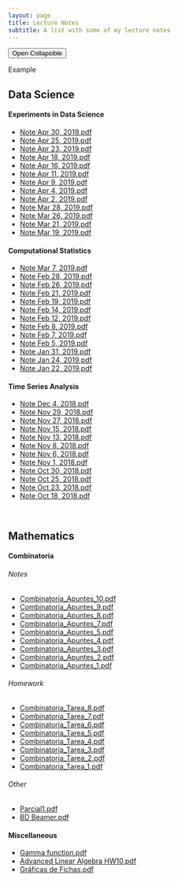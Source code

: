 ```yaml
---
layout: page
title: Lecture Notes
subtitle: A list with some of my lecture notes
---
```


<meta name="description" content="A list with some of my lecture notes from Mathematics and Data Science">
<meta name="keywords" content="Class Notes, Homework, Mathematics, Data Science, Time Series Analysis, Combinatoria, Teoría de Graficas, Gamma Function">

<script>
  var coll = document.getElementsByClassName("collapsible");
var i;

for (i = 0; i < coll.length; i++) {
  coll[i].addEventListener("click", function() {
    this.classList.toggle("active");
    var content = this.nextElementSibling;
    if (content.style.display === "block") {
      content.style.display = "none";
    } else {
      content.style.display = "block";
    }
  });
}
</script>

<button class="collapsible">Open Collapsible</button>
<div class="content">
  Example
</div>

## Data Science 

#### Experiments in Data Science

* [Note Apr 30, 2019.pdf](https://nbviewer.jupyter.org/github/vivianamarquez/MSDS-Lecture-Notes/blob/master/Experiments%20in%20Data%20Science/Note%20Apr%2030%2C%202019.pdf)
* [Note Apr 25, 2019.pdf](https://nbviewer.jupyter.org/github/vivianamarquez/MSDS-Lecture-Notes/blob/master/Experiments%20in%20Data%20Science/Note%20Apr%2025%2C%202019.pdf)
* [Note Apr 23, 2019.pdf](https://nbviewer.jupyter.org/github/vivianamarquez/MSDS-Lecture-Notes/blob/master/Experiments%20in%20Data%20Science/Note%20Apr%2023%2C%202019.pdf)
* [Note Apr 18, 2019.pdf](https://nbviewer.jupyter.org/github/vivianamarquez/MSDS-Lecture-Notes/blob/master/Experiments%20in%20Data%20Science/Note%20Apr%2018%2C%202019.pdf)
* [Note Apr 16, 2019.pdf](https://nbviewer.jupyter.org/github/vivianamarquez/MSDS-Lecture-Notes/blob/master/Experiments%20in%20Data%20Science/Note%20Apr%2016%2C%202019.pdf)
* [Note Apr 11, 2019.pdf](https://nbviewer.jupyter.org/github/vivianamarquez/MSDS-Lecture-Notes/blob/master/Experiments%20in%20Data%20Science/Note%20Apr%2011%2C%202019.pdf)
* [Note Apr 9, 2019.pdf](https://nbviewer.jupyter.org/github/vivianamarquez/MSDS-Lecture-Notes/blob/master/Experiments%20in%20Data%20Science/Note%20Apr%209%2C%202019.pdf)
* [Note Apr 4, 2019.pdf](https://nbviewer.jupyter.org/github/vivianamarquez/MSDS-Lecture-Notes/blob/master/Experiments%20in%20Data%20Science/Note%20Apr%204%2C%202019.pdf)
* [Note Apr 2, 2019.pdf](https://nbviewer.jupyter.org/github/vivianamarquez/MSDS-Lecture-Notes/blob/master/Experiments%20in%20Data%20Science/Note%20Apr%202%2C%202019.pdf)
* [Note Mar 28, 2019.pdf](https://nbviewer.jupyter.org/github/vivianamarquez/MSDS-Lecture-Notes/blob/master/Experiments%20in%20Data%20Science/Note%20Mar%2028%2C%202019.pdf)
* [Note Mar 26, 2019.pdf](https://nbviewer.jupyter.org/github/vivianamarquez/MSDS-Lecture-Notes/blob/master/Experiments%20in%20Data%20Science/Note%20Mar%2026%2C%202019.pdf)
* [Note Mar 21, 2019.pdf](https://nbviewer.jupyter.org/github/vivianamarquez/MSDS-Lecture-Notes/blob/master/Experiments%20in%20Data%20Science/Note%20Mar%2021%2C%202019.pdf)
* [Note Mar 19, 2019.pdf](https://nbviewer.jupyter.org/github/vivianamarquez/MSDS-Lecture-Notes/blob/master/Experiments%20in%20Data%20Science/Note%20Mar%2019%2C%202019.pdf)

#### Computational Statistics

* [Note Mar 7, 2019.pdf](https://nbviewer.jupyter.org/github/vivianamarquez/MSDS-Lecture-Notes/blob/master/Computational%20Statistics/Note%20Mar%207%2C%202019.pdf)
* [Note Feb 28, 2019.pdf](https://nbviewer.jupyter.org/github/vivianamarquez/MSDS-Lecture-Notes/blob/master/Computational%20Statistics/Note%20Feb%2028%2C%202019.pdf)
* [Note Feb 26, 2019.pdf](https://nbviewer.jupyter.org/github/vivianamarquez/MSDS-Lecture-Notes/blob/master/Computational%20Statistics/Note%20Feb%2026%2C%202019.pdf)
* [Note Feb 21, 2019.pdf](https://nbviewer.jupyter.org/github/vivianamarquez/MSDS-Lecture-Notes/blob/master/Computational%20Statistics/Note%20Feb%2021%2C%202019.pdf)
* [Note Feb 19, 2019.pdf](https://nbviewer.jupyter.org/github/vivianamarquez/MSDS-Lecture-Notes/blob/master/Computational%20Statistics/Note%20Feb%2019%2C%202019.pdf)
* [Note Feb 14, 2019.pdf](https://nbviewer.jupyter.org/github/vivianamarquez/MSDS-Lecture-Notes/blob/master/Computational%20Statistics/Note%20Feb%2014%2C%202019.pdf)
* [Note Feb 12, 2019.pdf](https://nbviewer.jupyter.org/github/vivianamarquez/MSDS-Lecture-Notes/blob/master/Computational%20Statistics/Note%20Feb%2012%2C%202019.pdf)
* [Note Feb 8, 2019.pdf](https://nbviewer.jupyter.org/github/vivianamarquez/MSDS-Lecture-Notes/blob/master/Computational%20Statistics/Note%20Feb%208%2C%202019%20(3).pdf)
* [Note Feb 7, 2019.pdf](https://nbviewer.jupyter.org/github/vivianamarquez/MSDS-Lecture-Notes/blob/master/Computational%20Statistics/Note%20Feb%207%2C%202019.pdf)
* [Note Feb 5, 2019.pdf](https://nbviewer.jupyter.org/github/vivianamarquez/MSDS-Lecture-Notes/blob/master/Computational%20Statistics/Note%20Feb%205%2C%202019.pdf)
* [Note Jan 31, 2019.pdf](https://nbviewer.jupyter.org/github/vivianamarquez/MSDS-Lecture-Notes/blob/master/Computational%20Statistics/Note%20Jan%2031%2C%202019_2.pdf)
* [Note Jan 24, 2019.pdf](https://nbviewer.jupyter.org/github/vivianamarquez/MSDS-Lecture-Notes/blob/master/Computational%20Statistics/Note%20Jan%2024%2C%202019.pdf)
* [Note Jan 22, 2019.pdf](https://nbviewer.jupyter.org/github/vivianamarquez/MSDS-Lecture-Notes/blob/master/Computational%20Statistics/Note%20Jan%2022%2C%202019.pdf)

#### Time Series Analysis

* [Note Dec 4, 2018.pdf](http://nbviewer.jupyter.org/github/vivianamarquez/MSDS-Lecture-Notes/blob/master/Time%20Series%20Analysis/Note%20Dec%204%2C%202018.pdf)
* [Note Nov 29, 2018.pdf](http://nbviewer.jupyter.org/github/vivianamarquez/MSDS-Lecture-Notes/blob/master/Time%20Series%20Analysis/Note%20Nov%2029_2%2C%202018.pdf)
* [Note Nov 27, 2018.pdf](http://nbviewer.jupyter.org/github/vivianamarquez/MSDS-Lecture-Notes/blob/master/Time%20Series%20Analysis/Note%20Nov%2027%2C%202018.pdf)
* [Note Nov 15, 2018.pdf](http://nbviewer.jupyter.org/github/vivianamarquez/MSDS-Lecture-Notes/blob/master/Time%20Series%20Analysis/Note%20Nov%2015%2C%202018.pdf)
* [Note Nov 13, 2018.pdf](http://nbviewer.jupyter.org/github/vivianamarquez/MSDS-Lecture-Notes/blob/master/Time%20Series%20Analysis/Note%20Nov%2013%2C%202018.pdf)
* [Note Nov 8, 2018.pdf](http://nbviewer.jupyter.org/github/vivianamarquez/MSDS-Lecture-Notes/blob/master/Time%20Series%20Analysis/Note%20Nov%208%2C%202018.pdf)
* [Note Nov 6, 2018.pdf](http://nbviewer.jupyter.org/github/vivianamarquez/MSDS-Lecture-Notes/blob/master/Time%20Series%20Analysis/Note%20Nov%206_2%2C%202018.pdf)
* [Note Nov 1, 2018.pdf](http://nbviewer.jupyter.org/github/vivianamarquez/MSDS-Lecture-Notes/blob/master/Time%20Series%20Analysis/Note%20Nov%201%2C%202018.pdf)
* [Note Oct 30, 2018.pdf](http://nbviewer.jupyter.org/github/vivianamarquez/MSDS-Lecture-Notes/blob/master/Time%20Series%20Analysis/Note%20Oct%2030%2C%202018.pdf)
* [Note Oct 25, 2018.pdf](http://nbviewer.jupyter.org/github/vivianamarquez/MSDS-Lecture-Notes/blob/master/Time%20Series%20Analysis/Note%20Oct%2025%2C%202018.pdf)
* [Note Oct 23, 2018.pdf](http://nbviewer.jupyter.org/github/vivianamarquez/MSDS-Lecture-Notes/blob/master/Time%20Series%20Analysis/Note%20Oct%2023%2C%202018.pdf)
* [Note Oct 18, 2018.pdf](http://nbviewer.jupyter.org/github/vivianamarquez/MSDS-Lecture-Notes/blob/master/Time%20Series%20Analysis/Note%20Oct%2018%2C%202018.pdf)

<br>

## Mathematics

#### Combinatoria

###### Notes

* [Combinatoria_Apuntes_10.pdf](http://nbviewer.jupyter.org/github/vivianamarquez/Math-Undergrad-Lecture-Notes/blob/master/Combinatoria/Apuntes/Combinatoria_Apuntes_10.pdf)
* [Combinatoria_Apuntes_9.pdf](http://nbviewer.jupyter.org/github/vivianamarquez/Math-Undergrad-Lecture-Notes/blob/master/Combinatoria/Apuntes/Combinatoria_Apuntes_9.pdf)
* [Combinatoria_Apuntes_8.pdf](http://nbviewer.jupyter.org/github/vivianamarquez/Math-Undergrad-Lecture-Notes/blob/master/Combinatoria/Apuntes/Combinatoria_Apuntes_8.pdf)
* [Combinatoria_Apuntes_7.pdf](http://nbviewer.jupyter.org/github/vivianamarquez/Math-Undergrad-Lecture-Notes/blob/master/Combinatoria/Apuntes/Combinatoria_Apuntes_7.pdf)
* [Combinatoria_Apuntes_5.pdf](http://nbviewer.jupyter.org/github/vivianamarquez/Math-Undergrad-Lecture-Notes/blob/master/Combinatoria/Apuntes/Combinatoria_Apuntes_5.pdf)
* [Combinatoria_Apuntes_4.pdf](http://nbviewer.jupyter.org/github/vivianamarquez/Math-Undergrad-Lecture-Notes/blob/master/Combinatoria/Apuntes/Combinatoria_Apuntes_4.pdf)
* [Combinatoria_Apuntes_3.pdf](http://nbviewer.jupyter.org/github/vivianamarquez/Math-Undergrad-Lecture-Notes/blob/master/Combinatoria/Apuntes/Combinatoria_Apuntes_3.pdf)
* [Combinatoria_Apuntes_2.pdf](http://nbviewer.jupyter.org/github/vivianamarquez/Math-Undergrad-Lecture-Notes/blob/master/Combinatoria/Apuntes/Combinatoria_Apuntes_2.pdf)
* [Combinatoria_Apuntes_1.pdf](http://nbviewer.jupyter.org/github/vivianamarquez/Math-Undergrad-Lecture-Notes/blob/master/Combinatoria/Apuntes/Combinatoria_Apuntes_1.pdf)

###### Homework

* [Combinatoria_Tarea_8.pdf](http://nbviewer.jupyter.org/github/vivianamarquez/Math-Undergrad-Lecture-Notes/blob/master/Combinatoria/Tareas/Combinatoria_Tarea_8.pdf)
* [Combinatoria_Tarea_7.pdf](http://nbviewer.jupyter.org/github/vivianamarquez/Math-Undergrad-Lecture-Notes/blob/master/Combinatoria/Tareas/Combinatoria_Tarea_7.pdf)
* [Combinatoria_Tarea_6.pdf](http://nbviewer.jupyter.org/github/vivianamarquez/Math-Undergrad-Lecture-Notes/blob/master/Combinatoria/Tareas/Combinatoria_Tarea_6.pdf)
* [Combinatoria_Tarea_5.pdf](http://nbviewer.jupyter.org/github/vivianamarquez/Math-Undergrad-Lecture-Notes/blob/master/Combinatoria/Tareas/Combinatoria_Tarea_5.pdf)
* [Combinatoria_Tarea_4.pdf](http://nbviewer.jupyter.org/github/vivianamarquez/Math-Undergrad-Lecture-Notes/blob/master/Combinatoria/Tareas/Combinatoria_Tarea_4.pdf)
* [Combinatoria_Tarea_3.pdf](http://nbviewer.jupyter.org/github/vivianamarquez/Math-Undergrad-Lecture-Notes/blob/master/Combinatoria/Tareas/Combinatoria_Tarea_3.pdf)
* [Combinatoria_Tarea_2.pdf](http://nbviewer.jupyter.org/github/vivianamarquez/Math-Undergrad-Lecture-Notes/blob/master/Combinatoria/Tareas/Combinatoria_Tarea_2.pdf)
* [Combinatoria_Tarea_1.pdf](http://nbviewer.jupyter.org/github/vivianamarquez/Math-Undergrad-Lecture-Notes/blob/master/Combinatoria/Tareas/Combinatoria_Tarea_1.pdf)

###### Other

* [Parcial1.pdf](http://nbviewer.jupyter.org/github/vivianamarquez/Math-Undergrad-Lecture-Notes/blob/master/Combinatoria/Parcial1.pdf)
* [BD Beamer.pdf](http://nbviewer.jupyter.org/github/vivianamarquez/Math-Undergrad-Lecture-Notes/blob/master/Combinatoria/BD%20Beamer.pdf)


#### Miscellaneous

* [Gamma function.pdf](http://nbviewer.jupyter.org/github/vivianamarquez/Math-Undergrad-Lecture-Notes/blob/master/Miscellaneous/Gamma%20function.pdf)
* [Advanced Linear Algebra HW10.pdf](http://nbviewer.jupyter.org/github/vivianamarquez/Math-Undergrad-Lecture-Notes/blob/master/Miscellaneous/Advanced%20Linear%20Algebra%20HW10.pdf)
* [Gráficas de Fichas.pdf](http://nbviewer.jupyter.org/github/vivianamarquez/Math-Undergrad-Lecture-Notes/blob/master/Miscellaneous/Gráficas%20de%20Fichas.pdf)
